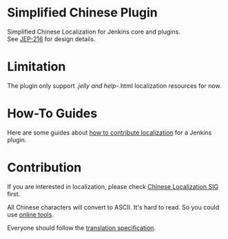 # Simplified Chinese Plugin

Simplified Chinese Localization for Jenkins core and plugins.  
See [JEP-216](https://github.com/jenkinsci/jep/blob/master/jep/216/README.adoc) for design details.

# Limitation

The plugin only support *.jelly and help-*.html localization resources for now.

# How-To Guides

Here are some guides about [how to contribute localization](https://jenkins.io/doc/developer/internationalization/) for a Jenkins plugin.

# Contribution

If you are interested in localization, please check [Chinese Localization SIG](https://jenkins.io/sigs/chinese-localization/) first.

All Chinese characters will convert to ASCII. It's hard to read. So you could use [online tools](https://native2ascii.net/).

Everyone should follow the [translation specification](specification.md).